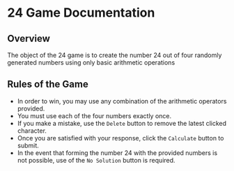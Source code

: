 # 24 Game Documentation
## Overview
The object of the 24 game is to create the number 24 out of four randomly generated numbers using only basic arithmetic operations
## Rules of the Game
- In order to win, you may use any combination of the arithmetic operators provided. 
- You must use each of the four numbers exactly once. 
- If you make a mistake, use the `Delete` button to remove the latest clicked character.
- Once you are satisfied with your response, click the `Calculate` button to submit.
- In the event that forming the number 24 with the provided numbers is not possible, use of the `No Solution` button is required.
